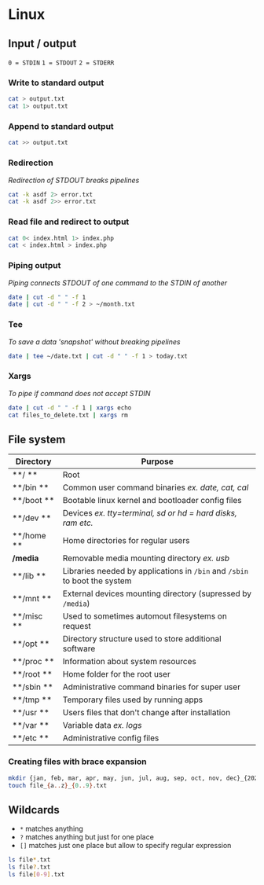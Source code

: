 # Linux

## Input / output
`0 = STDIN`
`1 = STDOUT`
`2 = STDERR`

### Write to standard output
```sh
cat > output.txt
cat 1> output.txt
```

### Append to standard output
```sh
cat >> output.txt
```

### Redirection
_Redirection of STDOUT breaks pipelines_
```sh
cat -k asdf 2> error.txt
cat -k asdf 2>> error.txt
```

### Read file and redirect to output
```sh
cat 0< index.html 1> index.php
cat < index.html > index.php
```

### Piping output
_Piping connects STDOUT of one command to the STDIN of another_
```sh
date | cut -d " " -f 1
date | cut -d " " -f 2 > ~/month.txt
```

### Tee
_To save a data 'snapshot' without breaking pipelines_
```sh
date | tee ~/date.txt | cut -d " " -f 1 > today.txt
```

### Xargs
_To pipe if command does not accept STDIN_
```sh
date | cut -d " " -f 1 | xargs echo
cat files_to_delete.txt | xargs rm
```

## File system

| Directory  | Purpose                                                                   |
| ---        | ---                                                                       |
| **/     ** | Root                                                                      |
| **/bin  ** | Common user command binaries _ex. date, cat, cal_                         |
| **/boot ** | Bootable linux kernel and bootloader config files                         |
| **/dev  ** | Devices _ex. tty=terminal, sd or hd = hard disks, ram etc._               |
| **/home ** | Home directories for regular users                                        |
| **/media** | Removable media mounting directory _ex. usb_                              |
| **/lib  ** | Libraries needed by applications in `/bin` and `/sbin` to boot the system |
| **/mnt  ** | External devices mounting directory (supressed by `/media`)               |
| **/misc ** | Used to sometimes automout filesystems on request                         |
| **/opt  ** | Directory structure used to store additional software                     |
| **/proc ** | Information about system resources                                        |
| **/root ** | Home folder for the root user                                             |
| **/sbin ** | Administrative command binaries for super user                            |
| **/tmp  ** | Temporary files used by running apps                                      |
| **/usr  ** | Users files that don't change after installation                          |
| **/var  ** | Variable data _ex. logs_                                                  |
| **/etc  ** | Administrative config files                                               |

### Creating files with brace expansion
```sh
mkdir {jan, feb, mar, apr, may, jun, jul, aug, sep, oct, nov, dec}_{2020, 2021}
touch file_{a..z}_{0..9}.txt
```

## Wildcards

- `*` matches anything
- `?` matches anything but just for one place
- `[]` matches just one place but allow to specify regular expression

```sh
ls file*.txt
ls file?.txt
ls file[0-9].txt
```
